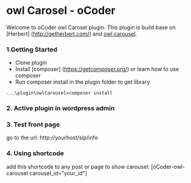 owl Carosel - oCoder
===============

Welcome to oCoder owl Carosel plugin. This plugin is build base on [Herbert] (http://getherbert.com/) and [owl carousel](https://github.com/OwlFonk/OwlCarousel).

### 1.Getting Started
+ Clone plugin
+ Install [composer] (https://getcomposer.org/) or learn how to use composer
+ Run composer install in the plugin folder to get library 
```code
...\plugin\owlCarousel>composer install
```
### 2. Active plugin in wordpress admin
### 3. Test front page
go to the url: http://yourhost/sip/info
### 4. Using shortcode
add this shortcode to any post or page to show carousel: [oCoder-owl-carousel carousel_id="your_id"]


